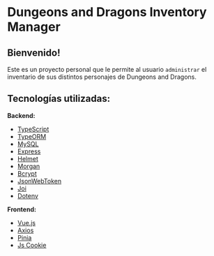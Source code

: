 # Dungeons and Dragons Inventory Manager

## Bienvenido!
Este es un proyecto personal que le permite al usuario `administrar` el inventario de sus distintos personajes de Dungeons and Dragons.

## Tecnologías utilizadas:
 **Backend:**
 - [TypeScript](https://www.typescriptlang.org/)
 - [TypeORM](https://typeorm.io/)
 - [MySQL](https://www.mysql.com/)
 - [Express](https://expressjs.com/)
 - [Helmet](https://www.npmjs.com/package/helmet)
 - [Morgan](https://www.npmjs.com/package/morgan)
 - [Bcrypt](https://www.npmjs.com/package/bcrypt)
 - [JsonWebToken](https://www.npmjs.com/package/jsonwebtoken)
 - [Joi](https://joi.dev/)
 - [Dotenv](https://www.npmjs.com/package/dotenv)
 
 **Frontend:**
 - [Vue.js](https://vuejs.org/)
 - [Axios](https://axios-http.com/docs/intro)
 - [Pinia](https://pinia.vuejs.org/)
 - [Js Cookie](https://www.npmjs.com/package/js-cookie)

